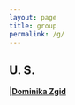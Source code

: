 ```yaml
---
layout: page
title: group
permalink: /g/
---
```


##  U. S.
|[**Dominika Zgid**](https://sites.lsa.umich.edu/zgid/dominika/)  
